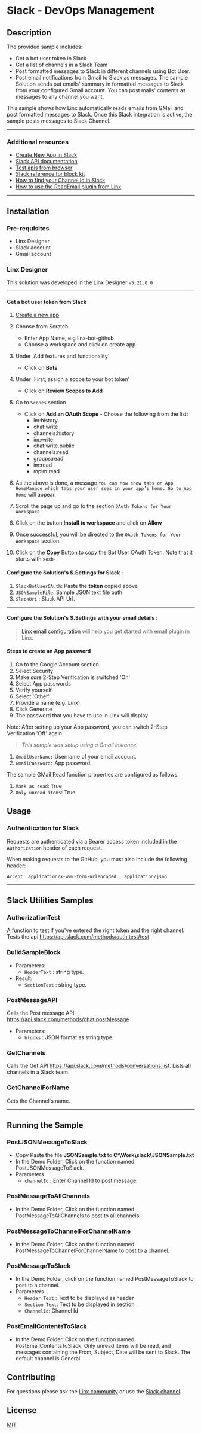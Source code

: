 # Slack - DevOps Management

## Description

The provided sample includes:
- Get a bot user token in Slack
- Get a list of channels in a Slack Team
- Post formatted messages to Slack in different channels using Bot User. 
- Post email notifications from Gmail to Slack as messages. The sample Solution sends out emails' summary in formatted messages to Slack from your configured Gmail account. You can post mails' contents as messages to any channel you want.

This sample shows how Linx automatically reads emails from GMail and post formatted messages to Slack.
Once this Slack integration is active, the sample posts messages to Slack Channel. 

---

### Additional resources
- [Create New App in Slack](https://api.slack.com/apps)
- [Slack API documentation](https://api.slack.com/apis)
- [Test apis from browser](https://api.slack.com/methods/chat.postMessage/test)
- [Slack reference for block kit](https://api.slack.com/reference/block-kit)
- [How to find your Channel Id in Slack](https://stackoverflow.com/questions/40940327/what-is-the-simplest-way-to-find-a-slack-team-id-and-a-channel-id) 
- [How to use the ReadEmail plugin from Linx](https://linx.software/docs/reference/plugins/email/content/reademail/?utm_source=linx&utm_medium=designer&utm_campaign=help)
---

## Installation

### Pre-requisites

- Linx Designer
- Slack account
- Gmail account

### Linx Designer

This solution was developed in the Linx Designer `v5.21.0.0`

---

#### Get a bot user token from Slack
1. [Create a new app](https://api.slack.com/apps)
2. Choose from Scratch.  
      - Enter App Name, e.g linx-bot-github
      - Choose a workspace and click on create app

3. Under 'Add features and functionality' 
      - Click on **Bots**

4. Under 'First, assign a scope to your bot token'
      - Click on **Review Scopes to Add** 
5. Go to `Scopes` section
      - Click on **Add an OAuth Scope**
       - Choose the following from the list:
       	- im:history
       	- chat:write
       	- channels:history
       	- im:write
       	- chat:write.public
       	- channels:read  
       	- groups:read  
       	- im:read  
       	- mpim:read 
6. As the above is done, a message `You can now show tabs on App HomeManage which tabs your user sees in your app’s home. Go to App Home` will appear.
7. Scroll the page up and go to the section `OAuth Tokens for Your Workspace`
8. Click on the button **Install to workspace** and click on **Allow**
9. Once successful, you will be directed to the `OAuth Tokens for Your Workspace` section
10. Click on the **Copy** Button to copy the Bot User OAuth Token. Note that it starts with `xoxb-`

#### Configure the Solution's $.Settings for Slack :
1. `SlackBotUserOAuth`: Paste the **token** copied above
2. `JSONSampleFile`: Sample JSON text file path
3. `SlackUri` : Slack API Url.  
       
---
#### Configure the Solution's $.Settings with your email details :

> [Linx email configuration](https://linx.software/docs/reference/plugins/email/content/reademail/?utm_source=linx&utm_medium=designer&utm_campaign=help) will help you get started with email plugin in Linx.
####  Steps to create an App password
1. Go to the Google Account section
2. Select Security
3. Make sure 2-Step Verification is switched 'On'
4. Select App passwords
5. Verify yourself
6. Select 'Other'
7. Provide a name (e.g. Linx)
8. Click Generate
9. The password that you have to use in Linx will display

Note: After setting up your App password, you can switch 2-Step Verification 'Off' again.

> _This sample was setup using a Gmail instance._

1. `GmailUserName:` Username of your email account.
2. `GmailPassword:` App password.

The sample GMail Read function properties are configured as follows:
1. `Mark as read`: True
2. `Only unread items`: True

## Usage

### Authentication for Slack

Requests are authenticated via a Bearer access token included in the `Authorization` header of each request.

When making requests to the GitHub, you must also include the following header:

```
Accept: application/x-www-form-urlencoded , application/json
```
---

## Slack Utilities Samples 
### AuthorizationTest
A function to test if you've entered the right token and the right channel.  Tests the api https://api.slack.com/methods/auth.test/test
### BuildSampleBlock
- Parameters:
    - `HeaderText` :  string type. 
- Result: 
    - `SectionText` : string type. 
### PostMessageAPI 
Calls the Post message API https://api.slack.com/methods/chat.postMessage
- Parameters:
   - `blocks` : JSON format as string type.     
### GetChannels  
Calls the Get API https://api.slack.com/methods/conversations.list.  Lists all channels in a Slack team.

### GetChannelForName
Gets the Channel's name.

---
## Running the Sample
### PostJSONMessageToSlack
- Copy Paste the file **JSONSample.txt** to **C:\Work\slack\JSONSample.txt**
- In the Demo Folder, Click on the function named PostJSONMessageToSlack.
- Parameters
    - `channelId` : Enter Channel Id to post message. 
### PostMessageToAllChannels ###
- In the Demo Folder, Click on the function named PostMessageToAllChannels to post to all channels.
 
### PostMessageToChannelForChannelName ###
- In the Demo Folder, Click on the function named PostMessageToChannelForChannelName to post to a channel.

### PostMessageToSlack ###
- In the Demo Folder, click on the function named PostMessageToSlack to post to a channel.  
- Parameters
     - `Header Text` : Text to be displayed as header 
     - `Section Text`: Text to be displayed in section 
     - `ChannelId`: Channel Id
### PostEmailContentsToSlack
- In the Demo Folder, Click on the function named PostEmailContentsToSlack. Only unread items will be read, and messages containing the From, Subject, Date will be sent to Slack.  The default channel is General.

## Contributing

For questions please ask the [Linx community](https://linx/software/community) or use the [Slack channel](https://linxsoftware.slack.com/archives/C01FLBC1XNX). 

## License

[MIT](https://github.com/linx-software/template-repo/blob/main/LICENSE.txt)

